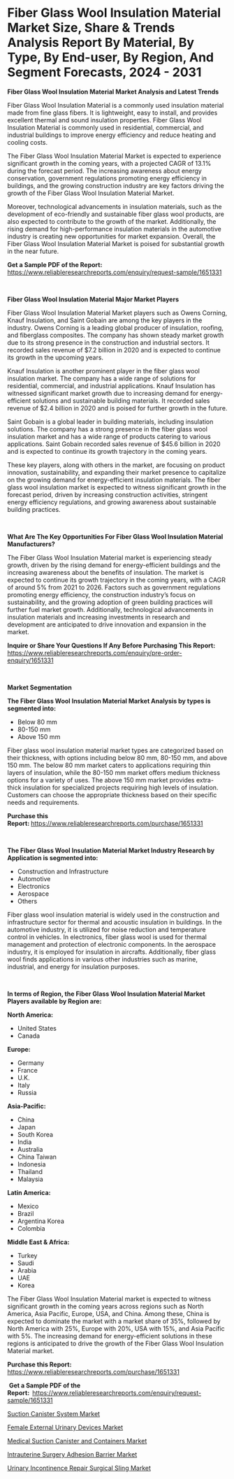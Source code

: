 <p><h1>Fiber Glass Wool Insulation Material Market Size, Share & Trends Analysis Report By Material, By Type, By End-user, By Region, And Segment Forecasts, 2024 - 2031</h1></p><p><strong>Fiber Glass Wool Insulation Material Market Analysis and Latest Trends</strong></p>
<p><p>Fiber Glass Wool Insulation Material is a commonly used insulation material made from fine glass fibers. It is lightweight, easy to install, and provides excellent thermal and sound insulation properties. Fiber Glass Wool Insulation Material is commonly used in residential, commercial, and industrial buildings to improve energy efficiency and reduce heating and cooling costs.</p><p>The Fiber Glass Wool Insulation Material Market is expected to experience significant growth in the coming years, with a projected CAGR of 13.1% during the forecast period. The increasing awareness about energy conservation, government regulations promoting energy efficiency in buildings, and the growing construction industry are key factors driving the growth of the Fiber Glass Wool Insulation Material Market.</p><p>Moreover, technological advancements in insulation materials, such as the development of eco-friendly and sustainable fiber glass wool products, are also expected to contribute to the growth of the market. Additionally, the rising demand for high-performance insulation materials in the automotive industry is creating new opportunities for market expansion. Overall, the Fiber Glass Wool Insulation Material Market is poised for substantial growth in the near future.</p></p>
<p><strong>Get a Sample PDF of the Report:&nbsp;</strong> <a href="https://www.reliableresearchreports.com/enquiry/request-sample/1651331">https://www.reliableresearchreports.com/enquiry/request-sample/1651331</a></p>
<p>&nbsp;</p>
<p><strong>Fiber Glass Wool Insulation Material Major Market Players</strong></p>
<p><p>Fiber Glass Wool Insulation Material Market players such as Owens Corning, Knauf Insulation, and Saint Gobain are among the key players in the industry. Owens Corning is a leading global producer of insulation, roofing, and fiberglass composites. The company has shown steady market growth due to its strong presence in the construction and industrial sectors. It recorded sales revenue of $7.2 billion in 2020 and is expected to continue its growth in the upcoming years.</p><p>Knauf Insulation is another prominent player in the fiber glass wool insulation market. The company has a wide range of solutions for residential, commercial, and industrial applications. Knauf Insulation has witnessed significant market growth due to increasing demand for energy-efficient solutions and sustainable building materials. It recorded sales revenue of $2.4 billion in 2020 and is poised for further growth in the future.</p><p>Saint Gobain is a global leader in building materials, including insulation solutions. The company has a strong presence in the fiber glass wool insulation market and has a wide range of products catering to various applications. Saint Gobain recorded sales revenue of $45.6 billion in 2020 and is expected to continue its growth trajectory in the coming years.</p><p>These key players, along with others in the market, are focusing on product innovation, sustainability, and expanding their market presence to capitalize on the growing demand for energy-efficient insulation materials. The fiber glass wool insulation market is expected to witness significant growth in the forecast period, driven by increasing construction activities, stringent energy efficiency regulations, and growing awareness about sustainable building practices.</p></p>
<p>&nbsp;</p>
<p><strong>What Are The Key Opportunities For Fiber Glass Wool Insulation Material Manufacturers?</strong></p>
<p><p>The Fiber Glass Wool Insulation Material market is experiencing steady growth, driven by the rising demand for energy-efficient buildings and the increasing awareness about the benefits of insulation. The market is expected to continue its growth trajectory in the coming years, with a CAGR of around 5% from 2021 to 2026. Factors such as government regulations promoting energy efficiency, the construction industry’s focus on sustainability, and the growing adoption of green building practices will further fuel market growth. Additionally, technological advancements in insulation materials and increasing investments in research and development are anticipated to drive innovation and expansion in the market.</p></p>
<p><strong>Inquire or Share Your Questions If Any Before Purchasing This Report:</strong> <a href="https://www.reliableresearchreports.com/enquiry/pre-order-enquiry/1651331">https://www.reliableresearchreports.com/enquiry/pre-order-enquiry/1651331</a></p>
<p>&nbsp;</p>
<p><strong>Market Segmentation</strong></p>
<p><strong>The Fiber Glass Wool Insulation Material Market Analysis by types is segmented into:</strong></p>
<p><ul><li>Below 80 mm</li><li>80-150 mm</li><li>Above 150 mm</li></ul></p>
<p><p>Fiber glass wool insulation material market types are categorized based on their thickness, with options including below 80 mm, 80-150 mm, and above 150 mm. The below 80 mm market caters to applications requiring thin layers of insulation, while the 80-150 mm market offers medium thickness options for a variety of uses. The above 150 mm market provides extra-thick insulation for specialized projects requiring high levels of insulation. Customers can choose the appropriate thickness based on their specific needs and requirements.</p></p>
<p><strong>Purchase this Report:&nbsp;</strong><a href="https://www.reliableresearchreports.com/purchase/1651331">https://www.reliableresearchreports.com/purchase/1651331</a></p>
<p>&nbsp;</p>
<p><strong>The Fiber Glass Wool Insulation Material Market Industry Research by Application is segmented into:</strong></p>
<p><ul><li>Construction and Infrastructure</li><li>Automotive</li><li>Electronics</li><li>Aerospace</li><li>Others</li></ul></p>
<p><p>Fiber glass wool insulation material is widely used in the construction and infrastructure sector for thermal and acoustic insulation in buildings. In the automotive industry, it is utilized for noise reduction and temperature control in vehicles. In electronics, fiber glass wool is used for thermal management and protection of electronic components. In the aerospace industry, it is employed for insulation in aircrafts. Additionally, fiber glass wool finds applications in various other industries such as marine, industrial, and energy for insulation purposes.</p></p>
<p>&nbsp;</p>
<p><strong>In terms of Region, the Fiber Glass Wool Insulation Material Market Players available by Region are:</strong></p>
<p>
    <p> <strong> North America: </strong>
        <ul>
            <li>United States</li>
            <li>Canada</li>
        </ul>
        </p> 
    <p> <strong> Europe: </strong>
        <ul>
            <li>Germany</li>
            <li>France</li>
            <li>U.K.</li>
            <li>Italy</li>
            <li>Russia</li>
        </ul>
        </p> 
    <p> <strong> Asia-Pacific: </strong>
        <ul>
            <li>China</li>
            <li>Japan</li>
            <li>South Korea</li>
            <li>India</li>
            <li>Australia</li>
            <li>China Taiwan</li>
            <li>Indonesia</li>
            <li>Thailand</li>
            <li>Malaysia</li>
        </ul>
        </p> 
    <p> <strong> Latin America: </strong>
        <ul>
            <li>Mexico</li>
            <li>Brazil</li>
            <li>Argentina Korea</li>
            <li>Colombia</li>
        </ul>
        </p> 
    <p> <strong> Middle East & Africa: </strong>
        <ul>
            <li>Turkey</li>
            <li>Saudi</li>
            <li>Arabia</li>
            <li>UAE</li>
            <li>Korea</li>
        </ul>
    </p>
    </p>
<p><p>The Fiber Glass Wool Insulation Material market is expected to witness significant growth in the coming years across regions such as North America, Asia Pacific, Europe, USA, and China. Among these, China is expected to dominate the market with a market share of 35%, followed by North America with 25%, Europe with 20%, USA with 15%, and Asia Pacific with 5%. The increasing demand for energy-efficient solutions in these regions is anticipated to drive the growth of the Fiber Glass Wool Insulation Material market.</p></p>
<p><strong>Purchase this Report: </strong><a href="https://www.reliableresearchreports.com/purchase/1651331">https://www.reliableresearchreports.com/purchase/1651331</a></p>
<p>&nbsp;<strong>Get a Sample PDF of the Report:&nbsp;&nbsp;</strong><a href="https://www.reliableresearchreports.com/enquiry/request-sample/1651331">https://www.reliableresearchreports.com/enquiry/request-sample/1651331</a></p>
<p><strong></strong></p>
<p><p><a href="https://medium.com/@randyweaver2003/suction-canister-system-market-size-and-market-trends-complete-industry-overview-2024-to-2031-2fd6271fe977">Suction Canister System Market</a></p><p><a href="https://medium.com/@kevontoy1/female-external-urinary-devices-market-report-reveals-the-latest-trends-and-growth-opportunities-of-855c47932030">Female External Urinary Devices Market</a></p><p><a href="https://medium.com/@randyweaver2003/medical-suction-canister-and-containers-market-trends-forecast-and-competitive-analysis-to-2031-c294893848e9">Medical Suction Canister and Containers Market</a></p><p><a href="https://medium.com/@randyweaver2003/intrauterine-surgery-adhesion-barrier-market-furnishes-information-on-market-share-market-trends-2b25a53e1d07">Intrauterine Surgery Adhesion Barrier Market</a></p><p><a href="https://medium.com/@kevontoy1/urinary-incontinence-repair-surgical-sling-market-exploring-market-share-market-trends-and-1be2a00fce70">Urinary Incontinence Repair Surgical Sling Market</a></p></p>